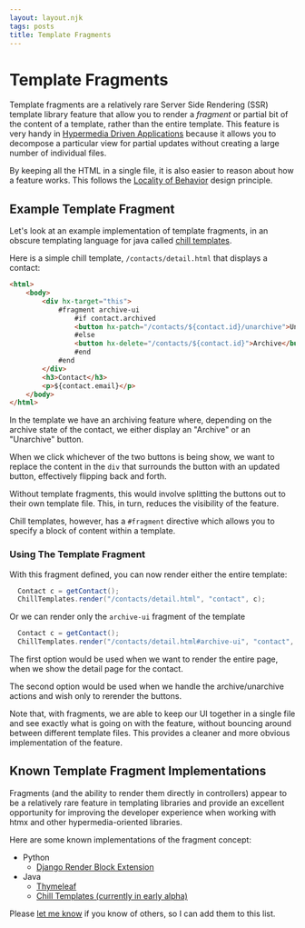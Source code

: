 ```yaml
---
layout: layout.njk
tags: posts
title: Template Fragments
---
```


# Template Fragments

Template fragments are a relatively rare Server Side Rendering (SSR) template library feature that allow you to render a
_fragment_ or partial bit of the content of a template, rather than the entire template.  This feature is very handy in 
[Hypermedia Driven Applications](/essays/hypermedia-driven-applications) because it allows you to decompose a particular
view for partial updates without creating a large number of individual files.  

By keeping all the HTML in a single file, it is also easier to reason about how a feature works.  This follows the
[Locality of Behavior](/essays/locality-of-behaviour/) design principle.

## Example Template Fragment

Let's look at an example implementation of template fragments, in an obscure templating language for java called
[chill templates](https://github.com/bigskysoftware/chill/tree/master/chill-script).

Here is a simple chill template, `/contacts/detail.html` that displays a contact:

```html
<html>
    <body>
        <div hx-target="this">
            #fragment archive-ui
                #if contact.archived
                <button hx-patch="/contacts/${contact.id}/unarchive">Unarchive</button>
                #else
                <button hx-delete="/contacts/${contact.id}">Archive</button>
                #end
            #end
        </div>
        <h3>Contact</h3>
        <p>${contact.email}</p>
    </body>
</html>
```

In the template we have an archiving feature where, depending on the archive state of the contact, we either display an "Archive"
or an "Unarchive" button.

When we click whichever of the two buttons is being show, we want to replace the content in the `div` that surrounds the button
with an updated button, effectively flipping back and forth.  

Without template fragments, this would involve splitting the buttons out to their own template file.  This, in turn, reduces 
the visibility of the feature.  

Chill templates, however, has a `#fragment` directive which allows you to specify a block of content within a template.  

### Using The Template Fragment

With this fragment defined, you can now render either the entire template:

```java
  Contact c = getContact();
  ChillTemplates.render("/contacts/detail.html", "contact", c);
```

Or we can render only the `archive-ui` fragment of the template

```java
  Contact c = getContact();
  ChillTemplates.render("/contacts/detail.html#archive-ui", "contact", c);
```

The first option would be used when we want to render the entire page, when we show the detail page for the contact.

The second option would be used when we handle the archive/unarchive actions and wish only to rerender the buttons.

Note that, with fragments, we are able to keep our UI together in a single file and see exactly what is going on with 
the feature, without bouncing around between different template files.  This provides a cleaner and more obvious
implementation of the feature.

## Known Template Fragment Implementations

Fragments (and the ability to render them directly in controllers) appear to be a relatively rare feature in templating
libraries and provide an excellent opportunity for improving the developer experience when working with htmx and other
hypermedia-oriented libraries.

Here are some known implementations of the fragment concept:

* Python
  * [Django Render Block Extension](https://pypi.org/project/django-render-block/)
* Java
  * [Thymeleaf](https://www.thymeleaf.org/doc/tutorials/3.0/usingthymeleaf.html#fragment-specification-syntax)
  * [Chill Templates (currently in early alpha)](https://github.com/bigskysoftware/chill/tree/master/chill-script)

Please [let me know](/discord) if you know of others, so I can add them to this list.